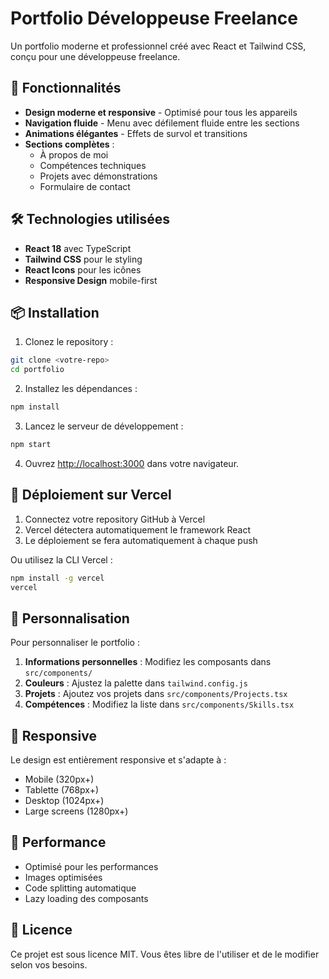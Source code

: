 # Portfolio Développeuse Freelance

Un portfolio moderne et professionnel créé avec React et Tailwind CSS, conçu pour une développeuse freelance.

## 🚀 Fonctionnalités

- **Design moderne et responsive** - Optimisé pour tous les appareils
- **Navigation fluide** - Menu avec défilement fluide entre les sections
- **Animations élégantes** - Effets de survol et transitions
- **Sections complètes** :
  - À propos de moi
  - Compétences techniques
  - Projets avec démonstrations
  - Formulaire de contact

## 🛠️ Technologies utilisées

- **React 18** avec TypeScript
- **Tailwind CSS** pour le styling
- **React Icons** pour les icônes
- **Responsive Design** mobile-first

## 📦 Installation

1. Clonez le repository :
```bash
git clone <votre-repo>
cd portfolio
```

2. Installez les dépendances :
```bash
npm install
```

3. Lancez le serveur de développement :
```bash
npm start
```

4. Ouvrez [http://localhost:3000](http://localhost:3000) dans votre navigateur.

## 🚀 Déploiement sur Vercel

1. Connectez votre repository GitHub à Vercel
2. Vercel détectera automatiquement le framework React
3. Le déploiement se fera automatiquement à chaque push

Ou utilisez la CLI Vercel :
```bash
npm install -g vercel
vercel
```

## 🎨 Personnalisation

Pour personnaliser le portfolio :

1. **Informations personnelles** : Modifiez les composants dans `src/components/`
2. **Couleurs** : Ajustez la palette dans `tailwind.config.js`
3. **Projets** : Ajoutez vos projets dans `src/components/Projects.tsx`
4. **Compétences** : Modifiez la liste dans `src/components/Skills.tsx`

## 📱 Responsive

Le design est entièrement responsive et s'adapte à :
- Mobile (320px+)
- Tablette (768px+)
- Desktop (1024px+)
- Large screens (1280px+)

## 🎯 Performance

- Optimisé pour les performances
- Images optimisées
- Code splitting automatique
- Lazy loading des composants

## 📄 Licence

Ce projet est sous licence MIT. Vous êtes libre de l'utiliser et de le modifier selon vos besoins.